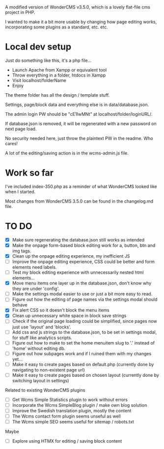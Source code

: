 A modified version of WonderCMS v3.5.0, which is a lovely flat-file cms project in PHP.

I wanted to make it a bit more usable by changing how page editing works, incorporating some plugins as a standard, etc. etc.  

# Local dev setup
Just do something like this, it's a php file...
* Launch Apache from Xampp or equivalent tool
* Throw everything in a folder, htdocs in Xampp
* Visit localhost/folderName
* Enjoy

The theme folder has all the design / template stuff.

Settings, page/block data and everything else is in data/database.json.

The admin login PW should be "cE1IwMNt" at localhost/folder/loginURL/.

If database.json is removed, it will be regenerated with a new password on next page load.

No security needed here, just throw the plaintext PW in the readme. Who cares!

A lot of the editing/saving action is in the wcms-admin.js file.

# Work so far
I've included index-350.php as a reminder of what WonderCMS looked like when I started.

Most changes from WonderCMS 3.5.0 can be found in the changelog.md file.

# TO DO
- [x] Make sure regenerating the database.json still works as intended
- [x] Make the onpage form-based block editing work for a, button, btn and img tags.
- [x] Clean up the onpage editing experience, my inefficient JS
- [ ] Improve the onpage editing experience, CSS could be better and form elements need labels.
- [ ] Test my block editing experience with unnecessarily nested html elements...
- [x] Move menu items one layer up in the database.json, don't know why they are under 'config'.
- [ ] Make the settings modal easier to use or just a bit more easy to read. 
- [ ] Figure out how the editing of page names via the settings modal should behave
- [x] Fix alert CSS so it doesn't block the menu items
- [x] Clean up unnecessary white space in block save strings
- [ ] Check if the original page loading could be simplified, since pages now just use 'layout' and 'blocks'.
- [ ] Add css and js strings to the database.json, to be set in settings modal, for stuff like analytics scripts. 
- [ ] Figure out how to make to set the home menuitem slug to '.' instead of 'home' without editing db.
- [ ] Figure out how subpages work and if I ruined them with my changes yet...
- [ ] Make it easy to create pages based on default.php (currently done by navigating to non-existent page url)
- [ ] Make it easy to create pages based on chosen layout (currently done by switching layout in settings)

Related to existing WonderCMS plugins
- [ ] Get Wcms Simple Statistics plugin to work without errors
- [ ] Incorporate the Wcms SimpleBlog plugin / make own blog solution
- [ ] Improve the Swedish translation plugin, mostly the content
- [ ] The Wcms contact form plugin seems unseful as well
- [ ] The Wcms simple SEO seems useful for sitemap / robots.txt

Maybe
- [ ] Explore using HTMX for editing / saving block content